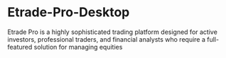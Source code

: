# Etrade-Pro-Desktop
Etrade Pro is a highly sophisticated trading platform designed for active investors, professional traders, and financial analysts who require a full-featured solution for managing equities
